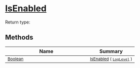 # [IsEnabled](./SimpleConsoleLogger-100664040.md)


Return type:
## Methods

| Name | Summary | 
| --- | --- | 
| <sub>[Boolean](https://docs.microsoft.com/en-us/dotnet/api/System.Boolean)</sub><img width=200/>| <sub>[IsEnabled](./SimpleConsoleLogger-100664040.md) ( [`LogLevel`](https://docs.microsoft.com/en-us/dotnet/api/Microsoft.Extensions.Logging.LogLevel) )</sub>| <br>


